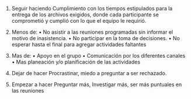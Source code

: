 1.	Seguir haciendo 
Cumplimiento con los tiempos estipulados para la entrega de los archivos exigidos, donde cada participante se comprometió y cumplió con lo que el equipo le requirió.

2.	Menos de:
•	No asistir a las reuniones programadas sin informar el motivo de inasistencia.
•	No participar en la toma de decisiones.
•	No esperar hasta el final para agregar actividades faltantes

3.	Mas de:
•	Apoyo en el grupo
•	Comunicación por los diferentes canales 
•	Mas planeación y/o planificación de las actividades 

4.	Dejar de hacer 
Procrastinar, miedo a preguntar a ser rechazado.

5.	Empezar a hacer
Preguntar más, Investigar más, ser más puntuales en las reuniones
